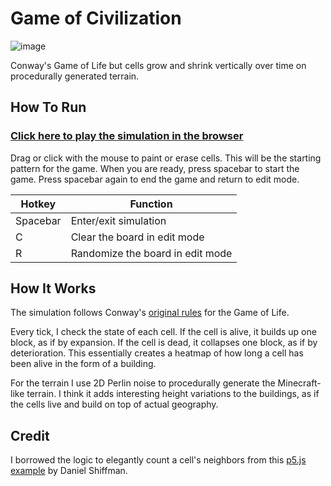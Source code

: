 # Game of Civilization

![image](https://github.com/ricedust/p5-game-of-civilization/assets/62413269/42c7c8a5-0af6-42dd-95ec-1b44a94c08a2)

Conway's Game of Life but cells grow and shrink vertically over time on procedurally generated terrain.

## How To Run

### [Click here to play the simulation in the browser](ricedust.com/p5-game-of-civilization)

Drag or click with the mouse to paint or erase cells. This will be the starting pattern for the game. When you are ready, press spacebar to start the game. Press spacebar again to end the game and return to edit mode.

| Hotkey | Function |
| --- | --- |
| Spacebar | Enter/exit simulation |
| C | Clear the board in edit mode |
| R | Randomize the board in edit mode |

## How It Works

The simulation follows Conway's [original rules](https://en.wikipedia.org/wiki/Conway%27s_Game_of_Life) for the Game of Life.

Every tick, I check the state of each cell. If the cell is alive, it builds up one block, as if by expansion. If the cell is dead, it collapses one block, as if by deterioration. This essentially creates a heatmap of how long a cell has been alive in the form of a building.

For the terrain I use 2D Perlin noise to procedurally generate the Minecraft-like terrain. I think it adds interesting height variations to the buildings, as if the cells live and build on top of actual geography.

## Credit

I borrowed the logic to elegantly count a cell's neighbors from this [p5.js example](https://p5js.org/examples/simulate-game-of-life.html) by Daniel Shiffman.
